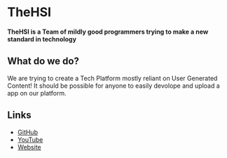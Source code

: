 # TheHSI
**TheHSI is a Team of mildly good programmers trying to make a new standard in technology**

## What do we do?
We are trying to create a Tech Platform mostly reliant on User Generated Content!
It should be possible for anyone to easily devolope and upload a app on our platform.

## Links
- [GitHub](https://github.com/hstoreinteractive)
- [YouTube](https://youtube.com/@hstoreinteractive)
- [Website](https://hstoreinteractive.github.io/index)
